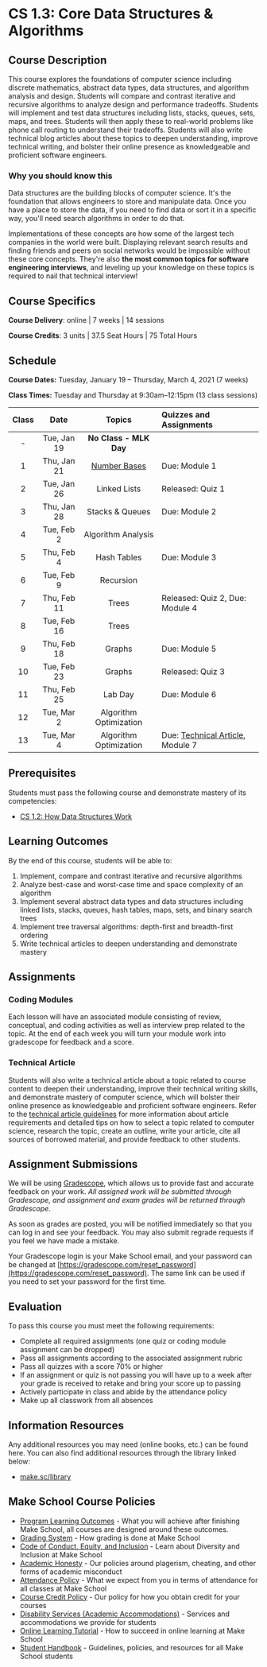 # CS 1.3: Core Data Structures & Algorithms

## Course Description

This course explores the foundations of computer science including discrete mathematics, abstract data types, data structures, and algorithm analysis and design. Students will compare and contrast iterative and recursive algorithms to analyze design and performance tradeoffs. Students will implement and test data structures including lists, stacks, queues, sets, maps, and trees. Students will then apply these to real-world problems like phone call routing to understand their tradeoffs. Students will also write technical blog articles about these topics to deepen understanding, improve technical writing, and bolster their online presence as knowledgeable and proficient software engineers.

### Why you should know this
Data structures are the building blocks of computer science. It's the foundation that allows engineers to store and manipulate data. Once you have a place to store the data, if you need to find data or sort it in a specific way, you'll need search algorithms in order to do that.

Implementations of these concepts are how some of the largest tech companies in the world were built. Displaying relevant search results and finding friends and peers on social networks would be impossible without these core concepts. They're also **the most common topics for software engineering interviews**, and leveling up your knowledge on these topics is required to nail that technical interview!

## Course Specifics

**Course Delivery**: online | 7 weeks | 14 sessions

**Course Credits**: 3 units | 37.5 Seat Hours | 75 Total Hours

## Schedule

**Course Dates:** Tuesday, January 19 – Thursday, March 4, 2021 (7 weeks)

**Class Times:** Tuesday and Thursday at 9:30am–12:15pm (13 class sessions)

| Class |          Date          |                 Topics                  |  Quizzes and Assignments               |
|:-----:|:----------------------:|:---------------------------------------:|:--------------------------------------|
|  - |  Tue, Jan 19               | **No Class - MLK Day** |
|  1 |  Thu, Jan 21               | [Number Bases] | Due: Module 1
|  2 |  Tue, Jan 26               | Linked Lists | Released: Quiz 1
|  3 |  Thu, Jan 28                | Stacks & Queues | Due: Module 2
|  4 |  Tue, Feb 2                | Algorithm Analysis |
|  5 |  Thu, Feb 4                | Hash Tables | Due: Module 3
|  6 |  Tue, Feb 9               | Recursion |
|  7 |  Thu, Feb 11               | Trees | Released: Quiz 2, Due: Module 4
|  8 |  Tue, Feb 16               | Trees |
|  9 |  Thu, Feb 18               | Graphs | Due: Module 5
| 10 |  Tue, Feb 23               | Graphs | Released: Quiz 3
| 11 |  Thu, Feb 25                | Lab Day | Due: Module 6
| 12 |  Tue, Mar 2                | Algorithm Optimization | 
| 13 |  Tue, Mar 4                | Algorithm Optimization | Due: [Technical Article], Module 7


[Number Bases]: https://docs.google.com/presentation/d/1Hdh8iJxhm65IZFJFgmj9cgCV4PkOmFxvQu10ze1zzkc/edit#slide=id.gb779b17009_0_5
[Number Bases Review]: Lessons/NumberBases.md#code-review-in-pairs-25-min
[Recursion]: Lessons/RecursionSearchAlgorithms.md
[Search Algorithms Review]: Lessons/RecursionSearchAlgorithms.md#code-review--presentations-80-min
[String Algorithms]: Lessons/StringAlgorithms.md
[String Algorithms Review]: Lessons/StringAlgorithms.md#code-review--presentations-80-min
[Linked Lists]: Lessons/ArraysLinkedLists.md
[Linked Lists Review]: Lessons/ArraysLinkedLists.md
[Stacks & Queues]: Lessons/ListsStacksQueues.md
[Stacks & Queues Review]: Lessons/ListsStacksQueues.md#activity---stacks-and-queues-worksheet---overview--15-min
[Hash Tables]: Lessons/MapsHashTables.md
[Hash Tables Review]: Lessons/MapsHashTables.md#activity---drawing-a-hashtable--35-min
[Trees]: Lessons/TreesBinarySearchTrees.md
[Binary Search Trees Review]: Lessons/TreesBinarySearchTrees.md
[Tree Traversals]: Lessons/TreeTraversals.md
[Tree Traversals Review]: Lessons/TreeTraversals.md#code-review-80-min
[Sets]: Lessons/SetsCircularBuffers.md
[Sets Review]: Lessons/SetsCircularBuffers.md
[Word Jumble Project]: Lessons/WordJumble.md
[Call Routing Project]: project/ReadMe.md
[Graphs]: Lessons/Graphs.md
[Algorithm Analysis]: Lessons/AlgorithmAnalysis.md
[Algorithm Optimization]: Lessons/AlgorithmOptimization.md

[Technical Article]: ReadMe.md#Technical-Article
[Due]: https://www.gradescope.com/courses/104809
[Quiz1]: Lessons/quiz1.md


## Prerequisites

Students must pass the following course and demonstrate mastery of its competencies:
- [CS 1.2: How Data Structures Work](https://make.sc/cs12-repo)


## Learning Outcomes

By the end of this course, students will be able to:
1. Implement, compare and contrast iterative and recursive algorithms
1. Analyze best-case and worst-case time and space complexity of an algorithm
1. Implement several abstract data types and data structures including linked lists, stacks, queues, hash tables, maps, sets, and binary search trees
1. Implement tree traversal algorithms: depth-first and breadth-first ordering
1. Write technical articles to deepen understanding and demonstrate mastery


## Assignments


### Coding Modules

Each lesson will have an associated module consisting of review, conceptual, and coding activities as well as interview prep related to the topic. At the end of each week you will turn your module work into gradescope for feedback and a score.

### Technical Article

Students will also write a technical article about a topic related to course content to deepen their understanding, improve their technical writing skills, and demonstrate mastery of computer science, which will bolster their online presence as knowledgeable and proficient software engineers.
Refer to the [technical article guidelines][] for more information about article requirements and detailed tips on how to select a topic related to computer science, research the topic, create an outline, write your article, cite all sources of borrowed material, and provide feedback to other students.

[technical article guidelines]: https://make.sc/cs13-article-guidelines

## Assignment Submissions

We will be using [Gradescope](gradescope.com), which allows us to provide fast and accurate feedback on your work. *All assigned work will be submitted through Gradescope, and assignment and exam grades will be returned through Gradescope.*

As soon as grades are posted, you will be notified immediately so that you can log in and see your feedback. You may also submit regrade requests if you feel we have made a mistake.

Your Gradescope login is your Make School email, and your password can be changed at [https://gradescope.com/reset_password](https://gradescope.com/reset_password). The same link can be used if you need to set your password for the first time.


## Evaluation

To pass this course you must meet the following requirements:

- Complete all required assignments (one quiz or coding module assignment can be dropped)
- Pass all assignments according to the associated assignment rubric 
- Pass all quizzes with a score 70% or higher 
- If an assignment or quiz is not passing you will have up to a week after your grade is received to retake and bring your score up to passing
- Actively participate in class and abide by the attendance policy
- Make up all classwork from all absences

##  Information Resources

Any additional resources you may need (online books, etc.) can be found here. You can also find additional resources through the library linked below:

- [make.sc/library](http://make.sc/library)

## Make School Course Policies

- [Program Learning Outcomes](https://make.sc/program-learning-outcomes) - What you will achieve after finishing Make School, all courses are designed around these outcomes.
- [Grading System](https://make.sc/grading-system) - How grading is done at Make School
- [Code of Conduct, Equity, and Inclusion](https://make.sc/code-of-conduct) - Learn about Diversity and Inclusion at Make School
- [Academic Honesty](https://make.sc/academic-honesty-policy) - Our policies around plagerism, cheating, and other forms of academic misconduct
- [Attendance Policy](https://make.sc/attendance-policy) - What we expect from you in terms of attendance for all classes at Make School
- [Course Credit Policy](https://make.sc/course-credit-policy) - Our policy for how you obtain credit for your courses
- [Disability Services (Academic Accommodations)](https://make.sc/disability-services) - Services and accommodations we provide for students
- [Online Learning Tutorial](https://make.sc/online-learning-tutorial) - How to succeed in online learning at Make School
- [Student Handbook](https://make.sc/student-handbook) - Guidelines, policies, and resources for all Make School students

